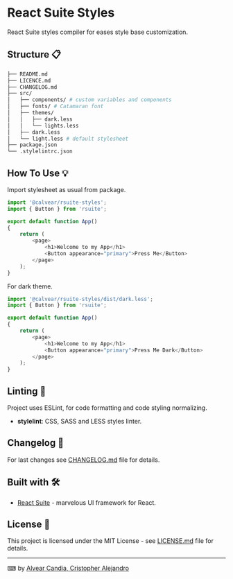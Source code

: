 # React Suite Styles

React Suite styles compiler for eases style base customization.

## Structure 📋

```bash
├── README.md
├── LICENCE.md
├── CHANGELOG.md
├── src/
│   ├── components/ # custom variables and components
│   ├── fonts/ # Catamaran font
│   ├── themes/
│   │   ├── dark.less
│   │   └── lights.less
│   ├── dark.less
│   └── light.less # default stylesheet
├── package.json
└── .stylelintrc.json
```

## How To Use 💡

Import stylesheet as usual from package.

```javascript
import '@calvear/rsuite-styles';
import { Button } from 'rsuite';

export default function App()
{
    return (
        <page>
            <h1>Welcome to my App</h1>
            <Button appearance="primary">Press Me</Button>
        </page>
    );
}
```

For dark theme.

```javascript
import '@calvear/rsuite-styles/dist/dark.less';
import { Button } from 'rsuite';

export default function App()
{
    return (
        <page>
            <h1>Welcome to my App</h1>
            <Button appearance="primary">Press Me Dark</Button>
        </page>
    );
}
```

## Linting 🧿

Project uses ESLint, for code formatting and code styling normalizing.

- **stylelint**: CSS, SASS and LESS styles linter.

## Changelog 📄

For last changes see [CHANGELOG.md](CHANGELOG.md) file for details.

## Built with 🛠️

- [React Suite](https://rsuitejs.com/) - marvelous UI framework for React.

## License 📄

This project is licensed under the MIT License - see [LICENSE.md](LICENSE.md) file for details.

---

⌨ by [Alvear Candia, Cristopher Alejandro](https://github.com/calvear93)
